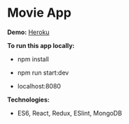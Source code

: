 # Movie App

**Demo:** [Heroku](https://movie-app-react.herokuapp.com)

**To run this app locally:**
* npm install

* npm run start:dev

* localhost:8080

**Technologies:**
* ES6, React, Redux, ESlint, MongoDB
